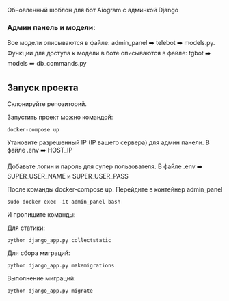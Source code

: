 Обновленный шоблон для бот Aiogram с админкой Django

### Админ панель и модели:
Все модели описываются в файле: admin_panel ➡️ telebot ➡️ models.py.<br>
Функции для доступа к модели в боте описываются в файле: tgbot ➡️ models ➡️ db_commands.py


## Запуск проекта

Склонируйте репозиторий.

Запустить проект можно командой:
 
``` 
docker-compose up
``` 

Утановите разрешенный IP (IP вашего сервера) для админ панели. В файле .env ➡️ HOST_IP

Добавьте логин и пароль для супер пользователя. В файле .env ➡️ SUPER_USER_NAME и SUPER_USER_PASS

После команды docker-compose up. Перейдите в контейнер admin_panel

``` 
sudo docker exec -it admin_panel bash
``` 

И пропишите команды:

Для статики:

``` 
python django_app.py collectstatic
``` 

Для сбора миграций:

``` 
python django_app.py makemigrations
``` 

Выполнение миграций:

``` 
python django_app.py migrate
```

